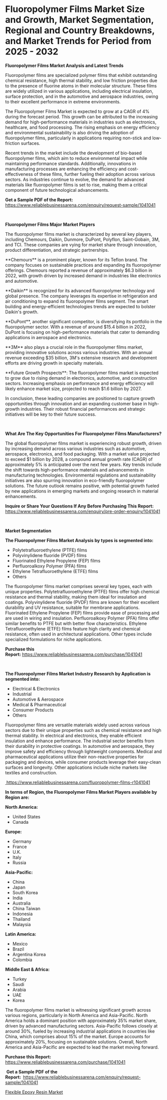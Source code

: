 <p><h1>Fluoropolymer Films Market Size and Growth, Market Segmentation, Regional and Country Breakdowns, and Market Trends for Period from 2025 -  2032</h1></p><p><strong>Fluoropolymer Films Market Analysis and Latest Trends</strong></p>
<p><p>Fluoropolymer films are specialized polymer films that exhibit outstanding chemical resistance, high thermal stability, and low friction properties due to the presence of fluorine atoms in their molecular structure. These films are widely utilized in various applications, including electrical insulation, surface protection, and in the automotive and aerospace industries, owing to their excellent performance in extreme environments.</p><p>The Fluoropolymer Films Market is expected to grow at a CAGR of 4% during the forecast period. This growth can be attributed to the increasing demand for high-performance materials in industries such as electronics, healthcare, and food processing. The rising emphasis on energy efficiency and environmental sustainability is also driving the adoption of fluoropolymer films, particularly in applications requiring non-stick and low-friction surfaces.</p><p>Recent trends in the market include the development of bio-based fluoropolymer films, which aim to reduce environmental impact while maintaining performance standards. Additionally, innovations in manufacturing processes are enhancing the efficiency and cost-effectiveness of these films, further fueling their adoption across various sectors. As industries continue to evolve, the demand for advanced materials like fluoropolymer films is set to rise, making them a critical component of future technological advancements.</p></p>
<p><strong>Get a Sample PDF of the Report:&nbsp;</strong> <a href="https://www.reliablebusinessarena.com/enquiry/request-sample/1041041?utm_campaign=2136&utm_medium=2&utm_source=Github&utm_content=ia&utm_term=31012025&utm_id=fluoropolymer-films">https://www.reliablebusinessarena.com/enquiry/request-sample/1041041</a></p>
<p>&nbsp;</p>
<p><strong>Fluoropolymer Films Major Market Players</strong></p>
<p><p>The fluoropolymer films market is characterized by several key players, including Chemours, Daikin, Dunmore, DuPont, Polyflon, Saint-Gobain, 3M, and TCI. These companies are vying for market share through innovation, product differentiation, and strategic partnerships.</p><p>**Chemours** is a prominent player, known for its Teflon brand. The company focuses on sustainable practices and expanding its fluoropolymer offerings. Chemours reported a revenue of approximately $6.3 billion in 2022, with growth driven by increased demand in industries like electronics and automotive.</p><p>**Daikin** is recognized for its advanced fluoropolymer technology and global presence. The company leverages its expertise in refrigeration and air conditioning to expand its fluoropolymer films segment. The smart building and energy-efficient technologies trends are expected to bolster Daikin's growth.</p><p>**DuPont**, another significant competitor, is diversifying its portfolio in the fluoropolymer sector. With a revenue of around $15.4 billion in 2022, DuPont is focusing on high-performance materials that cater to demanding applications in aerospace and electronics.</p><p>**3M** also plays a crucial role in the fluoropolymer films market, providing innovative solutions across various industries. With an annual revenue exceeding $35 billion, 3M's extensive research and development efforts are driving growth in specialty materials.</p><p>**Future Growth Prospects**: The fluoropolymer films market is expected to grow due to rising demand in electronics, automotive, and construction sectors. Increasing emphasis on performance and energy efficiency will likely enhance market size, projected to reach $1.6 billion by 2027.</p><p>In conclusion, these leading companies are positioned to capture growth opportunities through innovation and an expanding customer base in high-growth industries. Their robust financial performances and strategic initiatives will be key to their future success.</p></p>
<p>&nbsp;</p>
<p><strong>What Are The Key Opportunities For Fluoropolymer Films Manufacturers?</strong></p>
<p><p>The global fluoropolymer films market is experiencing robust growth, driven by increasing demand across various industries such as automotive, aerospace, electronics, and food packaging. With a market value projected to exceed $1 billion by 2028, a compound annual growth rate (CAGR) of approximately 5% is anticipated over the next few years. Key trends include the shift towards high-performance materials and advancements in manufacturing technologies. Environmental regulations and sustainability initiatives are also spurring innovation in eco-friendly fluoropolymer solutions. The future outlook remains positive, with potential growth fueled by new applications in emerging markets and ongoing research in material enhancements.</p></p>
<p><strong>Inquire or Share Your Questions If Any Before Purchasing This Report:</strong> <a href="https://www.reliablebusinessarena.com/enquiry/pre-order-enquiry/1041041?utm_campaign=2136&utm_medium=2&utm_source=Github&utm_content=ia&utm_term=31012025&utm_id=fluoropolymer-films">https://www.reliablebusinessarena.com/enquiry/pre-order-enquiry/1041041</a></p>
<p>&nbsp;</p>
<p><strong>Market Segmentation</strong></p>
<p><strong>The Fluoropolymer Films Market Analysis by types is segmented into:</strong></p>
<p><ul><li>Polytetrafluoroethylene (PTFE) films</li><li>Polyvinylidene fluoride (PVDF) films</li><li>Fluorinated Ethylene Propylene (FEP) films</li><li>Perfluoroalkoxy Polymer (PFA) films</li><li>Ethylene Tetrafluoroethylene (ETFE) films</li><li>Others</li></ul></p>
<p><p>The fluoropolymer films market comprises several key types, each with unique properties. Polytetrafluoroethylene (PTFE) films offer high chemical resistance and thermal stability, making them ideal for insulation and coatings. Polyvinylidene fluoride (PVDF) films are known for their excellent durability and UV resistance, suitable for membrane applications. Fluorinated Ethylene Propylene (FEP) films provide ease of processing and are used in wiring and insulation. Perfluoroalkoxy Polymer (PFA) films offer similar benefits to PTFE but with better flow characteristics. Ethylene Tetrafluoroethylene (ETFE) films feature high clarity and chemical resistance, often used in architectural applications. Other types include specialized formulations for niche applications.</p></p>
<p><strong>Purchase this Report:&nbsp;</strong><a href="https://www.reliablebusinessarena.com/purchase/1041041?utm_campaign=2136&utm_medium=2&utm_source=Github&utm_content=ia&utm_term=31012025&utm_id=fluoropolymer-films">https://www.reliablebusinessarena.com/purchase/1041041</a></p>
<p>&nbsp;</p>
<p><strong>The Fluoropolymer Films Market Industry Research by Application is segmented into:</strong></p>
<p><ul><li>Electrical & Electronics</li><li>Industrial</li><li>Automotive & Aerospace</li><li>Medical & Pharmaceutical</li><li>Consumer Products</li><li>Others</li></ul></p>
<p><p>Fluoropolymer films are versatile materials widely used across various sectors due to their unique properties such as chemical resistance and high thermal stability. In electrical and electronics, they enable efficient insulation and enhance performance. The industrial sector benefits from their durability in protective coatings. In automotive and aerospace, they improve safety and efficiency through lightweight components. Medical and pharmaceutical applications utilize their non-reactive properties for packaging and devices, while consumer products leverage their easy-clean surfaces and longevity. Other applications include niche markets like textiles and construction.</p></p>
<p><a href="https://www.reliablebusinessarena.com/fluoropolymer-films-r1041041?utm_campaign=2136&utm_medium=2&utm_source=Github&utm_content=ia&utm_term=31012025&utm_id=fluoropolymer-films">&nbsp;https://www.reliablebusinessarena.com/fluoropolymer-films-r1041041</a></p>
<p><strong>In terms of Region, the Fluoropolymer Films Market Players available by Region are:</strong></p>
<p>
    <p> <strong> North America: </strong>
        <ul>
            <li>United States</li>
            <li>Canada</li>
        </ul>
        </p> 
    <p> <strong> Europe: </strong>
        <ul>
            <li>Germany</li>
            <li>France</li>
            <li>U.K.</li>
            <li>Italy</li>
            <li>Russia</li>
        </ul>
        </p> 
    <p> <strong> Asia-Pacific: </strong>
        <ul>
            <li>China</li>
            <li>Japan</li>
            <li>South Korea</li>
            <li>India</li>
            <li>Australia</li>
            <li>China Taiwan</li>
            <li>Indonesia</li>
            <li>Thailand</li>
            <li>Malaysia</li>
        </ul>
        </p> 
    <p> <strong> Latin America: </strong>
        <ul>
            <li>Mexico</li>
            <li>Brazil</li>
            <li>Argentina Korea</li>
            <li>Colombia</li>
        </ul>
        </p> 
    <p> <strong> Middle East & Africa: </strong>
        <ul>
            <li>Turkey</li>
            <li>Saudi</li>
            <li>Arabia</li>
            <li>UAE</li>
            <li>Korea</li>
        </ul>
    </p>
    </p>
<p><p>The fluoropolymer films market is witnessing significant growth across various regions, particularly in North America and Asia-Pacific. North America holds a dominant position with approximately 35% market share, driven by advanced manufacturing sectors. Asia-Pacific follows closely at around 30%, fueled by increasing industrial applications in countries like China, which comprises about 15% of the market. Europe accounts for approximately 20%, focusing on sustainable solutions. Overall, North America and Asia-Pacific are expected to lead the market moving forward.</p></p>
<p><strong>Purchase this Report: </strong><a href="https://www.reliablebusinessarena.com/purchase/1041041?utm_campaign=2136&utm_medium=2&utm_source=Github&utm_content=ia&utm_term=31012025&utm_id=fluoropolymer-films">https://www.reliablebusinessarena.com/purchase/1041041</a></p>
<p>&nbsp;<strong>Get a Sample PDF of the Report:&nbsp;&nbsp;</strong><a href="https://www.reliablebusinessarena.com/enquiry/request-sample/1041041?utm_campaign=2136&utm_medium=2&utm_source=Github&utm_content=ia&utm_term=31012025&utm_id=fluoropolymer-films">https://www.reliablebusinessarena.com/enquiry/request-sample/1041041</a></p>
<p><strong></strong></p>
<p><p><a href="https://github.com/tona7vba/Market-Research-Report-List-1/blob/main/flexible-epoxy-resin-market.md?utm_campaign=2136&utm_medium=2&utm_source=Github&utm_content=ia&utm_term=31012025&utm_id=fluoropolymer-films">Flexible Epoxy Resin Market</a></p></p>